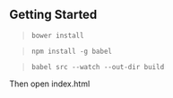 ## Getting Started

> `bower install`

> `npm install -g babel`

> `babel src --watch --out-dir build`

Then open index.html
